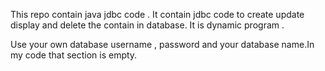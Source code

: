 This repo contain java jdbc code .
It contain jdbc code to create update display and delete the contain in database.
It is dynamic program  .



Use your own database username , password and your database name.In my code that section is empty.
